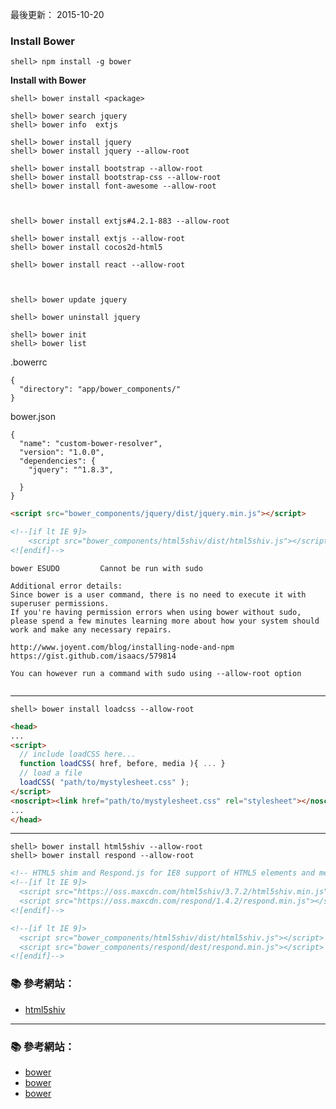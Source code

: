 
最後更新： 2015-10-20         


### Install Bower
```console
shell> npm install -g bower
```

**Install with Bower**
```console
shell> bower install <package>
```

```console
shell> bower search jquery
shell> bower info  extjs

shell> bower install jquery
shell> bower install jquery --allow-root

shell> bower install bootstrap --allow-root
shell> bower install bootstrap-css --allow-root
shell> bower install font-awesome --allow-root



shell> bower install extjs#4.2.1-883 --allow-root

shell> bower install extjs --allow-root
shell> bower install cocos2d-html5

shell> bower install react --allow-root



shell> bower update jquery 

shell> bower uninstall jquery 
```


```console
shell> bower init
shell> bower list
```

.bowerrc
```
{
  "directory": "app/bower_components/"
}
```

bower.json
```
{
  "name": "custom-bower-resolver",
  "version": "1.0.0",
  "dependencies": {
    "jquery": "^1.8.3",

  }
}
```

```html
<script src="bower_components/jquery/dist/jquery.min.js"></script>

<!--[if lt IE 9]>
    <script src="bower_components/html5shiv/dist/html5shiv.js"></script>
<![endif]-->
```


```
bower ESUDO         Cannot be run with sudo

Additional error details:
Since bower is a user command, there is no need to execute it with superuser permissions.
If you're having permission errors when using bower without sudo, please spend a few minutes learning more about how your system should work and make any necessary repairs.

http://www.joyent.com/blog/installing-node-and-npm
https://gist.github.com/isaacs/579814

You can however run a command with sudo using --allow-root option
```


```js

```

---

```console
shell> bower install loadcss --allow-root
```

```html
<head>
...
<script>
  // include loadCSS here...
  function loadCSS( href, before, media ){ ... }
  // load a file
  loadCSS( "path/to/mystylesheet.css" );
</script>
<noscript><link href="path/to/mystylesheet.css" rel="stylesheet"></noscript>
...
</head>
```



---

```console
shell> bower install html5shiv --allow-root
shell> bower install respond --allow-root
```

```html
<!-- HTML5 shim and Respond.js for IE8 support of HTML5 elements and media queries -->
<!--[if lt IE 9]>
  <script src="https://oss.maxcdn.com/html5shiv/3.7.2/html5shiv.min.js"></script>
  <script src="https://oss.maxcdn.com/respond/1.4.2/respond.min.js"></script>
<![endif]-->

<!--[if lt IE 9]>
  <script src="bower_components/html5shiv/dist/html5shiv.js"></script>
  <script src="bower_components/respond/dest/respond.min.js"></script>
<![endif]-->
```

### :books: 參考網站：
- [html5shiv](https://github.com/afarkas/html5shiv)

---

### :books: 參考網站：

- [bower](http://bower.io/)
- [bower](http://bower.io/docs/api/)
- [bower](http://learn.jquery.com/jquery-ui/environments/bower/)